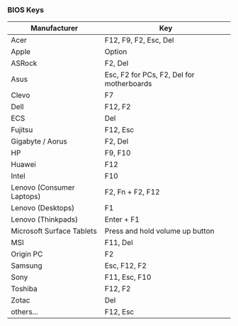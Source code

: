 ### BIOS Keys
Manufacturer | Key
---|---
Acer | F12, F9, F2, Esc, Del
Apple | Option
ASRock | F2, Del
Asus | Esc, F2 for PCs, F2, Del for motherboards
Clevo | F7
Dell | F12, F2
ECS | Del
Fujitsu | F12, Esc
Gigabyte / Aorus | F2, Del
HP | F9, F10
Huawei | F12
Intel | F10
Lenovo (Consumer Laptops) | F2, Fn + F2, F12
Lenovo (Desktops) | F1
Lenovo (Thinkpads) | Enter + F1
Microsoft Surface Tablets | Press and hold volume up button
MSI | F11, Del
Origin PC | F2
Samsung | Esc, F12, F2
Sony | F11, Esc, F10
Toshiba | F12, F2
Zotac | Del
others... | F12, Esc
